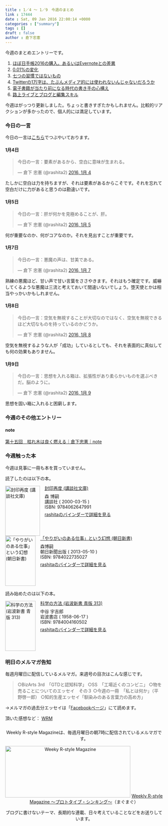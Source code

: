 ```yaml
---
title : 1／4 〜 1／9　今週のまとめ
link : 17444
date : Sat, 09 Jan 2016 22:00:14 +0000
categories : ["summary"]
tags : []
draft : false
author : 倉下忠憲
---
```


今週のまとめエントリーです。

<ol>
<li><a href="https://rashita.net/blog/?p=17411">ほぼ日手帳2016の購入。あるいはEvernoteとの差異</a></li>
<li><a href="https://rashita.net/blog/?p=17419">0.01%の変化</a></li>
<li><a href="https://rashita.net/blog/?p=17422">七つの習慣ではないもの</a></li>
<li><a href="https://rashita.net/blog/?p=17427">Twitterの1万字は、たぶんメディア的には使われないんじゃないだろうか</a></li>
<li><a href="https://rashita.net/blog/?p=17430">電子書籍が当たり前になる時代の書き手の心構え</a></li>
<li><a href="https://rashita.net/blog/?p=17438">路上ライブとブログと編集スキル</a></li>
</ol>

今週はがっつり更新しました。ちょっと書きすぎたかもしれません。比較的リアクションが多かったので、個人的には満足しています。

<h3>今日の一言</h3>
今日の一言は<a href="http://twitter.com/rashita2 ">こちら</a>でつぶやいております。

<h4>1月4日</h4>

<blockquote class="twitter-tweet" lang="ja"><p lang="ja" dir="ltr">今日の一言：要素があるから、空白に意味が生まれる。</p>&mdash; 倉下 忠憲 (@rashita2) <a href="https://twitter.com/rashita2/status/683907206941560832">2016, 1月 4</a></blockquote>
<script async src="//platform.twitter.com/widgets.js" charset="utf-8"></script>

たしかに空白は力を持ちますが、それは要素があるからこそです。それを忘れて空白だけに力があると思うのは勘違いです。

<h4>1月5日</h4>

<blockquote class="twitter-tweet" lang="ja"><p lang="ja" dir="ltr">今日の一言：肝が何かを見極めることが、肝。</p>&mdash; 倉下 忠憲 (@rashita2) <a href="https://twitter.com/rashita2/status/684372243229478912">2016, 1月 5</a></blockquote>
<script async src="//platform.twitter.com/widgets.js" charset="utf-8"></script>

何が重要なのか、何がコアなのか。それを見出すことが重要です。

<h4>1月7日</h4>

<blockquote class="twitter-tweet" lang="ja"><p lang="ja" dir="ltr">今日の一言：悪魔の声は、甘美である。</p>&mdash; 倉下 忠憲 (@rashita2) <a href="https://twitter.com/rashita2/status/685027736570609665">2016, 1月 7</a></blockquote>
<script async src="//platform.twitter.com/widgets.js" charset="utf-8"></script>

熟練の悪魔ほど、甘い声で甘い言葉をささやきます。それはもう確定です。威嚇してくるような悪魔は三流と考えておいて間違いないでしょう。堕天使とかは相当やっかいかもしれません。

<h4>1月8日</h4>

<blockquote class="twitter-tweet" lang="ja"><p lang="ja" dir="ltr">今日の一言：空気を無視することが大切なのではなく、空気を無視できるほど大切なものを持っているのかどうか。</p>&mdash; 倉下 忠憲 (@rashita2) <a href="https://twitter.com/rashita2/status/685458336154652672">2016, 1月 8</a></blockquote>
<script async src="//platform.twitter.com/widgets.js" charset="utf-8"></script>

空気を無視するような人が「成功」しているとしても、それを表面的に真似しても何の効果もありません。

<h4>1月9日</h4>

<blockquote class="twitter-tweet" lang="ja"><p lang="ja" dir="ltr">今日の一言：思想を入れる箱は、拡張性があり柔らかいものを選ぶべきだ。脳のように。</p>&mdash; 倉下 忠憲 (@rashita2) <a href="https://twitter.com/rashita2/status/685668583683178496">2016, 1月 9</a></blockquote>
<script async src="//platform.twitter.com/widgets.js" charset="utf-8"></script>

思想を固い箱に入れると困窮します。

<h3>今週のその他エントリー</h3>

<H4>note</H4>

<a href="https://note.mu/rashita/n/n06a81cf82d0f">第十五回　枯れ木は良く燃える｜倉下忠憲｜note</a>

<H3>今週触った本</H3>

今週は見事に一冊も本を買っていません。

読了したのは以下の本。

<div class="mm-middle" style="margin-bottom:0px;"><div class="mm-image" style="float:left;"><a href="http://www.amazon.co.jp/exec/obidos/ASIN/4062647990/rashita1000-22 /ref=nosim" target="_blank"><img src="http://ecx.images-amazon.com/images/I/4142niepEBL._SL160_.jpg" alt="封印再度 (講談社文庫)" title="封印再度 (講談社文庫)" width="111" height="160" border="0" /></a></div><div class="mm-content" style="float:left;margin-left:15px;line-height:120%"><div class="mm-title" style="line-height:120%"><a href="http://www.amazon.co.jp/exec/obidos/ASIN/4062647990/rashita1000-22 /ref=nosim" target="_blank">封印再度 (講談社文庫)</a></div><div class="mm-detail" style="margin-top:10px;">森 博嗣<br />講談社 ( 2000-03-15 )<br />ISBN: 9784062647991<br /><div style="margin:7px 0px"><a href="http://mediamarker.net/u/rashita/?asin=4062647990" target="_blank">rashitaのバインダーで詳細を見る</a></div></div></div><div style="clear:left"></div></div>

<div class="mm-middle" style="margin-bottom:0px;"><div class="mm-image" style="float:left;"><a href="http://www.amazon.co.jp/exec/obidos/ASIN/4022735023/rashita1000-22 /ref=nosim" target="_blank"><img src="http://ecx.images-amazon.com/images/I/41P52E0JZEL._SL160_.jpg" alt="「やりがいのある仕事」という幻想 (朝日新書)" title="「やりがいのある仕事」という幻想 (朝日新書)" width="97" height="160" border="0" /></a></div><div class="mm-content" style="float:left;margin-left:15px;line-height:120%"><div class="mm-title" style="line-height:120%"><a href="http://www.amazon.co.jp/exec/obidos/ASIN/4022735023/rashita1000-22 /ref=nosim" target="_blank">「やりがいのある仕事」という幻想 (朝日新書)</a></div><div class="mm-detail" style="margin-top:10px;">森博嗣<br />朝日新聞出版 ( 2013-05-10 )<br />ISBN: 9784022735027<br /><div style="margin:7px 0px"><a href="http://mediamarker.net/u/rashita/?asin=4022735023" target="_blank">rashitaのバインダーで詳細を見る</a></div></div></div><div style="clear:left"></div></div>

読み始めたのは以下の本。

<div class="mm-middle" style="margin-bottom:0px;"><div class="mm-image" style="float:left;"><a href="http://www.amazon.co.jp/exec/obidos/ASIN/4004160502/rashita1000-22 /ref=nosim" target="_blank"><img src="http://ecx.images-amazon.com/images/I/31Yflof0u0L._SL160_.jpg" alt="科学の方法 (岩波新書 青版 313)" title="科学の方法 (岩波新書 青版 313)" width="97" height="160" border="0" /></a></div><div class="mm-content" style="float:left;margin-left:15px;line-height:120%"><div class="mm-title" style="line-height:120%"><a href="http://www.amazon.co.jp/exec/obidos/ASIN/4004160502/rashita1000-22 /ref=nosim" target="_blank">科学の方法 (岩波新書 青版 313)</a></div><div class="mm-detail" style="margin-top:10px;">中谷 宇吉郎<br />岩波書店 ( 1958-06-17 )<br />ISBN: 9784004160502<br /><div style="margin:7px 0px"><a href="http://mediamarker.net/u/rashita/?asin=4004160502" target="_blank">rashitaのバインダーで詳細を見る</a></div></div></div><div style="clear:left"></div></div>


<h3>明日のメルマガ告知</h3>
毎週月曜日に配信しているメルマガ。来週号の目次はこんな感じです。
<blockquote>
○BizArts 3rd　「GTDと認知科学」
○SS　「工場近くのコンビニ」
○物を売ることについてのエッセイ　その３
○今週の一冊　「私とは何か」（平野啓一郎）
○知的生産エッセイ「馴染みのある言葉力の高め方」
</blockquote>
→メルマガの過去分エッセイは「<a href="http://www.facebook.com/home.php#!/rashitaportal">Facebookページ</a>」にて読めます。

頂いた感想など：
<a class="twitter-timeline"  href="https://twitter.com/rashita2/timelines/427262290753097729"  data-widget-id="427265271171010561">WRM</a>
    <script>!function(d,s,id){var js,fjs=d.getElementsByTagName(s)[0],p=/^http:/.test(d.location)?'http':'https';if(!d.getElementById(id)){js=d.createElement(s);js.id=id;js.src=p+"://platform.twitter.com/widgets.js";fjs.parentNode.insertBefore(js,fjs);}}(document,"script","twitter-wjs");</script>

<div style="text-align:center;margin-top:25px;">
Weekly R-style Magazineは、毎週月曜日の朝7時に配信されているメルマガです。

<a href="http://www.mag2.com/m/0001185133.html" target="_blank"><img src="https://rashita.net/blog/wp-content/uploads/2010/09/mmbanner.jpg" alt="Weeky R-style Magazine" width="400" height="165" class="alignnone size-full wp-image-12201" /></a>
<a href="http://www.mag2.com/m/0001185133.html" target="_blank">Weekly R-style Magazine ～プロトタイプ・シンキング～</a>（まぐまぐ）

ブログに書けないテーマ、長期的な連載、日々考えていることなどをお送りしています。
</div>